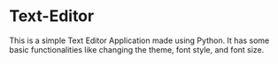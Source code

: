 # Text-Editor

This is a simple Text Editor Application made using Python. It has some basic functionalities like changing the theme, font style, and font size. 
